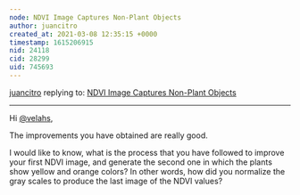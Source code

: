 ```yaml
---
node: NDVI Image Captures Non-Plant Objects
author: juancitro
created_at: 2021-03-08 12:35:15 +0000
timestamp: 1615206915
nid: 24118
cid: 28299
uid: 745693
---
```




[juancitro](../profile/juancitro) replying to: [NDVI Image Captures Non-Plant Objects](../notes/velahs/07-08-2020/ndvi-image-captures-non-plant-objects)

----
Hi [@velahs](/profile/velahs),

The improvements you have obtained are really good.

I would like to know, what is the process that you have followed to improve your first NDVI image, and generate the second one in which the plants show yellow and orange colors?
In other words, how did you normalize the gray scales to produce the last image of the NDVI values?